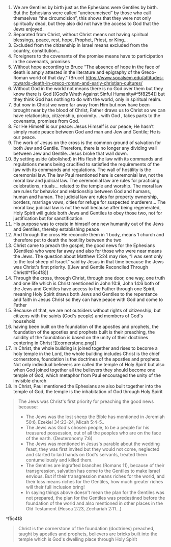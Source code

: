 1. We are Gentiles by birth just as the Ephesians were Gentiles by birth. But the Ephesians were called “uncircumcised” by those who call themselves “the circumcision”, this shows that they were not only spiritually dead, but they also did not have the access to God that the Jews enjoyed.
2. Separated from Christ, without Christ means not having spiritual blessings, peace, rest, hope, Prophet, Priest, or King...
3. Excluded from the citizenship in Israel means excluded from the country, constitution...
4. Foreigners to the covenants of the promise means have to participation in the covenants, promises
5. Without hope according to Bruce “The absence of hope in the face of death is amply attested in the literature and epigraphy of the Greco-Roman world of that day.” (Bruce) 
   https://www.socalsem.edu/attitudes-towards-death-in-greco-roman-and-early-christian-cultures/
6. Without God in the world not means there is no God over them but they know there is God [[God’s Wrath Against Sinful Humanity#^5f8254]] but they think God has nothing to do with the world, only in spiritual realm.
7. But now in Christ we were far away from Him but now have been brought near by the blood of Christ, Father draws us to Christ so we can have relationship, citizenship, proximity... with God , takes parts to the covenants, promises from God.
8. For He Himself is our peace: Jesus Himself is our peace; He hasn’t simply made peace between God and man and Jew and Gentile; He is our peace.
9. The work of Jesus on the cross is the common ground of salvation for both Jew and Gentile. Therefore, there is no longer any dividing wall between Jew and Gentile. Jesus broke that wall down. 
10. By setting aside (abolished) in His flesh the law with its commands and regulations means being crucified to satisfied the requirements of the law with its commands and regulations. The wall of hostility is the ceremonial law. The law Paul mentioned here is ceremonial law, not the moral law and judicial law. The ceremonial law are rules for practicing celebrations, rituals... related to the temple and worship. The moral law are rules for behavior and relationship between God and humans, human and human. The judicial law are rules for property ownership, borders, marriage vows, cities for refuge for suspected murderers... The moral law, judicial law is not the wall because after being regenerated, Holy Spirit will guide both Jews and Gentiles to obey those two, not for justification but for sanctification
11. His purpose was to create in himself one new humanity out of the Jews and Gentiles, thereby establishing peace
12. And through the cross He reconcile them in 1 body, means 1 church and therefore put to death the hostility between the two
13. Christ came to preach the gospel, the good news for the Ephesians (Gentiles) who were far away and also for those who were near means the Jews. The question about Matthew 15:24 may rise, “I was sent only to the lost sheep of Israel.” said by Jesus in that time because the Jews was Christ's first priority. [[Jew and Gentile Reconciled Through Christ#^f5c4f8]]
14. Through the cross, through Christ, through one door, one way, one truth and one life which is Christ mentioned in John 10:9, John 14:6 both of the Jews and Gentiles have access to the Father through one Spirit, meaning Holy Spirit draws both Jews and Gentiles to the repentance and faith in Jesus Christ so they can have peace with God and come to Father
15. Because of that, we are not outsiders without rights of citizenship, but citizens with the saints (God's people) and members of God's household
16. having been built on the foundation of the apostles and prophets, the foundation of the apostles and prophets built is their preaching, the solidity of the foundation is based on the unity of their doctrines centering in Christ
![[cornerstone.png]]
17. In Christ, the whole building is joined together and rises to become a holy temple in the Lord, the whole building includes Christ is the chief cornerstone, foundation is the doctrines of the apostles and prophets. Not only individual believers are called the temple of Holy Spirit but also when God joined together all the believers they should become one temple of God, which metaphor from Paul encouraged the unity of the invisible church
18. In Christ, Paul mentioned the Ephesians are also built together into the temple of God, the temple is the inhabitation of God through Holy Spirit


> The Jews was Christ's first priority for preaching the good news because:
> +  The Jews was the lost sheep the Bible has mentioned in Jeremiah 50:6, Ezekiel 34:23-24, Micah 5:4-5..
> +  The Jews was God's chosen people, to be a people for his treasured possession, out of all the peoples who are on the face of the earth. (Deuteronomy 7:6)
> + The Jews was mentioned in Jesus's parable about the wedding feast, they was first invited but they would not come, neglected and started to laid hands on God's servants, treated them contumeliously and killed them.
> + The Gentiles are ingrafted branches (Romans 11), because of their transgression, salvation has come to the Gentiles to make Israel envious. But if their transgression means riches for the world, and their loss means riches for the Gentiles, how much greater riches will their full inclusion bring!
> + In saying things above doesn't mean the plan for the Gentiles was not prepared, the plan for the Gentiles was predestined before the foundation of the world and also mentioned in other places in the Old Testament (Hosea 2:23, Zechariah 2:11...)

^f5c4f8

> Christ is the cornerstone of the foundation (doctrines) preached, taught by apostles and prophets, believers are bricks built into the temple which is God's dwelling place through Holy Spirit